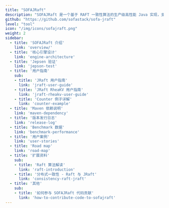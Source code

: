 ```yaml
---
title: "SOFAJRaft"
description: "SOFAJRaft 是一个基于 RAFT 一致性算法的生产级高性能 Java 实现，支持 MULTI-RAFT-GROUP，适用于高负载低延迟的场景。"
github: "https://github.com/sofastack/sofa-jraft"
level: "tool"
icon: "/img/icons/sofajraft.png"
weight: 2
sidebar:
  - title: 'SOFAJRaft 介绍'
    link: 'overview/'
  - title: '核心引擎设计'
    link: 'engine-architecture'
  - title: 'Jepsen 验证'
    link: 'jepson-test'
  - title: '用户指南'
    sub:
    - title: 'JRaft 用户指南'
      link: 'jraft-user-guide'
    - title: 'JRaft RheaKV 用户指南'
      link: 'jraft-rheakv-user-guide'
    - title: 'Counter 例子详解'
      link: 'counter-example'
  - title: 'Maven 依赖说明'
    link: 'maven-dependency'
  - title: '版本发行日志'
    link: 'release-log'
  - title: 'Benchmark 数据'
    link: 'benchmark-performance'
  - title: '用户案例'
    link: 'user-stories'
  - title: 'Road map'
    link: 'road-map'
  - title: '扩展资料'
    sub:
    - title: 'Raft 算法解读'
      link: 'raft-introduction'
    - title: '分布式一致性 - Raft 与 JRaft'
      link: 'consistency-raft-jraft'
  - title: '其他'
    sub:
    - title: '如何参与 SOFAJRaft 代码贡献'
      link: 'how-to-contribute-code-to-sofajraft'
---
```

